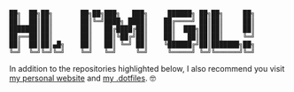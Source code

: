 ```
██╗  ██╗██╗       ██╗██╗███╗   ███╗     ██████╗ ██╗██╗     ██╗
██║  ██║██║       ██║╚═╝████╗ ████║    ██╔════╝ ██║██║     ██║
███████║██║       ██║   ██╔████╔██║    ██║  ███╗██║██║     ██║
██╔══██║██║       ██║   ██║╚██╔╝██║    ██║   ██║██║██║     ╚═╝
██║  ██║██║▄█╗    ██║   ██║ ╚═╝ ██║    ╚██████╔╝██║███████╗██╗
╚═╝  ╚═╝╚═╝╚═╝    ╚═╝   ╚═╝     ╚═╝     ╚═════╝ ╚═╝╚══════╝╚═╝
```

In addition to the repositories highlighted below, I also recommend you visit [my personal website](https://gil.desmarais.de) and [my .dotfiles](https://github.com/gildesmarais/dotfiles). 🤓
